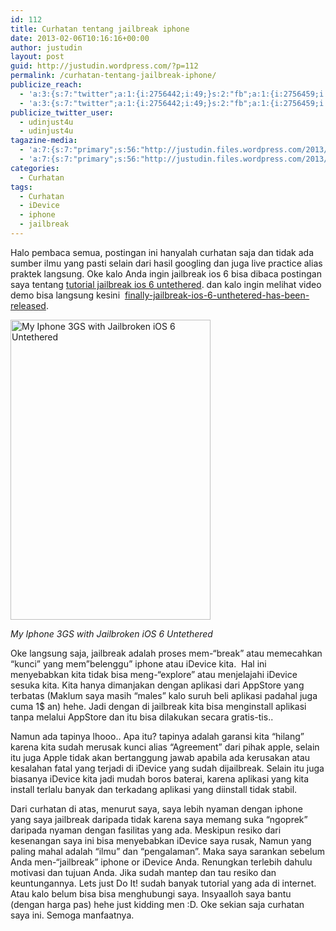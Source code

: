 ```yaml
---
id: 112
title: Curhatan tentang jailbreak iphone
date: 2013-02-06T10:16:16+00:00
author: justudin
layout: post
guid: http://justudin.wordpress.com/?p=112
permalink: /curhatan-tentang-jailbreak-iphone/
publicize_reach:
  - 'a:3:{s:7:"twitter";a:1:{i:2756442;i:49;}s:2:"fb";a:1:{i:2756459;i:361;}s:2:"wp";a:1:{i:0;i:5;}}'
  - 'a:3:{s:7:"twitter";a:1:{i:2756442;i:49;}s:2:"fb";a:1:{i:2756459;i:361;}s:2:"wp";a:1:{i:0;i:5;}}'
publicize_twitter_user:
  - udinjust4u
  - udinjust4u
tagazine-media:
  - 'a:7:{s:7:"primary";s:56:"http://justudin.files.wordpress.com/2013/02/img_0062.png";s:6:"images";a:1:{s:56:"http://justudin.files.wordpress.com/2013/02/img_0062.png";a:6:{s:8:"file_url";s:56:"http://justudin.files.wordpress.com/2013/02/img_0062.png";s:5:"width";i:320;s:6:"height";i:480;s:4:"type";s:5:"image";s:4:"area";i:153600;s:9:"file_path";b:0;}}s:6:"videos";a:0:{}s:11:"image_count";i:1;s:6:"author";s:8:"31399586";s:7:"blog_id";s:8:"32019069";s:9:"mod_stamp";s:19:"2013-02-06 10:17:04";}'
  - 'a:7:{s:7:"primary";s:56:"http://justudin.files.wordpress.com/2013/02/img_0062.png";s:6:"images";a:1:{s:56:"http://justudin.files.wordpress.com/2013/02/img_0062.png";a:6:{s:8:"file_url";s:56:"http://justudin.files.wordpress.com/2013/02/img_0062.png";s:5:"width";i:320;s:6:"height";i:480;s:4:"type";s:5:"image";s:4:"area";i:153600;s:9:"file_path";b:0;}}s:6:"videos";a:0:{}s:11:"image_count";i:1;s:6:"author";s:8:"31399586";s:7:"blog_id";s:8:"32019069";s:9:"mod_stamp";s:19:"2013-02-06 10:17:04";}'
categories:
  - Curhatan
tags:
  - Curhatan
  - iDevice
  - iphone
  - jailbreak
---
```

Halo pembaca semua, postingan ini hanyalah curhatan saja dan tidak ada sumber ilmu yang pasti selain dari hasil googling dan juga live practice alias praktek langsung. Oke kalo Anda ingin jailbreak ios 6 bisa dibaca postingan saya tentang <a href="http://justudin.wordpress.com/2013/02/06/full-tutorial-jailbreak-ios-6-untethered-with-picture-tested-on-my-iphone-3gs/" target="_blank">tutorial jailbreak ios 6 untethered</a>. dan kalo ingin melihat video demo bisa langsung kesini  <a href="http://justudin.wordpress.com/2013/02/05/finally-jailbreak-ios-6-unthetered-has-been-released/" target="_blank">finally-jailbreak-ios-6-unthetered-has-been-released</a>.



[<img class="size-full wp-image-107" alt="My Iphone 3GS with Jailbroken iOS 6 Untethered" src="https://justudin.com/files/uploads/2013/02/img_0062.png" width="320" height="480" srcset="https://justudin.com/files/uploads/2013/02/img_0062-200x300.png 200w, https://justudin.com/files/uploads/2013/02/img_0062.png 320w" sizes="(max-width: 320px) 100vw, 320px" />](https://justudin.com/files/uploads/2013/02/img_0062.png)

*My Iphone 3GS with Jailbroken iOS 6 Untethered*



Oke langsung saja, jailbreak adalah proses mem-“break” atau memecahkan “kunci” yang mem”belenggu” iphone atau iDevice kita.  Hal ini menyebabkan kita tidak bisa meng-“explore” atau menjelajahi iDevice sesuka kita. Kita hanya dimanjakan dengan aplikasi dari AppStore yang terbatas (Maklum saya masih “males” kalo suruh beli aplikasi padahal juga cuma 1$ an) hehe. Jadi dengan di jailbreak kita bisa menginstall aplikasi tanpa melalui AppStore dan itu bisa dilakukan secara gratis-tis..

Namun ada tapinya lhooo.. Apa itu? tapinya adalah garansi kita “hilang” karena kita sudah merusak kunci alias “Agreement” dari pihak apple, selain itu juga Apple tidak akan bertanggung jawab apabila ada kerusakan atau kesalahan fatal yang terjadi di iDevice yang sudah dijailbreak. Selain itu juga biasanya iDevice kita jadi mudah boros baterai, karena aplikasi yang kita install terlalu banyak dan terkadang aplikasi yang diinstall tidak stabil.

Dari curhatan di atas, menurut saya, saya lebih nyaman dengan iphone yang saya jailbreak daripada tidak karena saya memang suka “ngoprek” daripada nyaman dengan fasilitas yang ada. Meskipun resiko dari kesenangan saya ini bisa menyebabkan iDevice saya rusak, Namun yang paling mahal adalah “ilmu” dan “pengalaman”. Maka saya sarankan sebelum Anda men-“jailbreak” iphone or iDevice Anda. Renungkan terlebih dahulu motivasi dan tujuan Anda. Jika sudah mantep dan tau resiko dan keuntungannya. Lets just Do It! sudah banyak tutorial yang ada di internet. Atau kalo belum bisa bisa menghubungi saya. Insyaalloh saya bantu (dengan harga pas) hehe just kidding men :D. Oke sekian saja curhatan saya ini. Semoga manfaatnya.